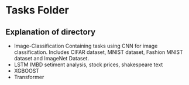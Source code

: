 # Tasks Folder

## Explanation of directory 


- Image-Classification
Containing tasks using CNN for image classification. Includes CIFAR dataset, MNIST dataset, Fashion MNIST dataset and ImageNet Dataset.
- LSTM
  IMBD setiment analysis, stock prices, shakespeare text
- XGBOOST
- Transformer
